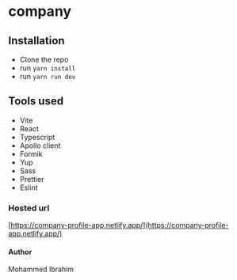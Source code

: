 # company

## Installation

- Clone the repo
- run `yarn install`
- run `yarn run dev`

## Tools used

- Vite
- React
- Typescript
- Apollo client
- Formik
- Yup
- Sass
- Prettier
- Eslint

### Hosted url

[https://company-profile-app.netlify.app/](https://company-profile-app.netlify.app/)

#### Author

Mohammed Ibrahim
